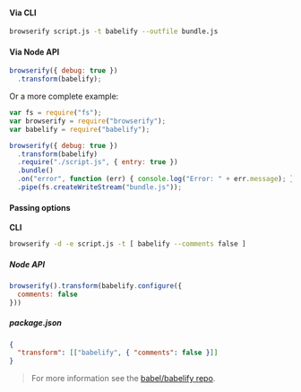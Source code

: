 #### Via CLI

```sh
browserify script.js -t babelify --outfile bundle.js
```

#### Via Node API

```js
browserify({ debug: true })
  .transform(babelify);
```

Or a more complete example:

```js
var fs = require("fs");
var browserify = require("browserify");
var babelify = require("babelify");

browserify({ debug: true })
  .transform(babelify)
  .require("./script.js", { entry: true })
  .bundle()
  .on("error", function (err) { console.log("Error: " + err.message); })
  .pipe(fs.createWriteStream("bundle.js"));
```

#### Passing options

**CLI**

```sh
browserify -d -e script.js -t [ babelify --comments false ]
```

##### Node API

```js
browserify().transform(babelify.configure({
  comments: false
}))
```

##### package.json

```json
{
  "transform": [["babelify", { "comments": false }]]
}
```

<blockquote class="babel-callout babel-callout-info">
  <p>
    For more information see the <a href="https://github.com/babel/babelify">babel/babelify repo</a>.
  </p>
</blockquote>



